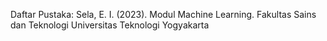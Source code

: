 Daftar Pustaka:
Sela, E. I. (2023). Modul Machine Learning. Fakultas Sains dan Teknologi Universitas Teknologi Yogyakarta
